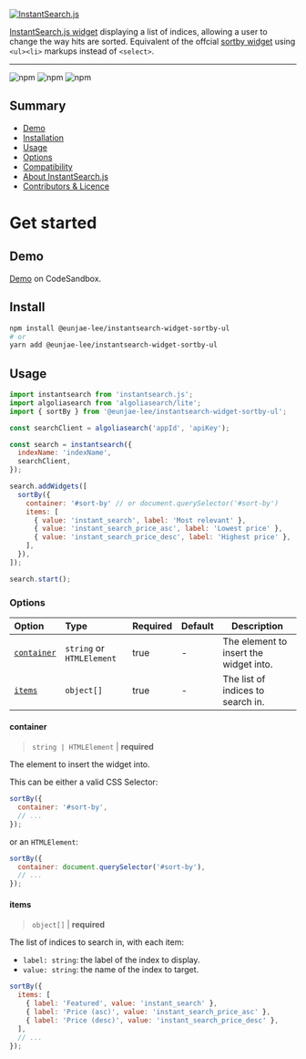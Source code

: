 <p align="left">
  <a href="https://www.algolia.com/doc/guides/building-search-ui/what-is-instantsearch/js/">
    <img alt="InstantSearch.js" src="https://i.ibb.co/60fJjFy/Widget-banner-tmp.png">
  </a>
</p>

[InstantSearch.js widget](https://www.algolia.com/?utm_source=instantsearch.js&utm_campaign=repository) displaying a list of indices, allowing a user to change the way hits are sorted. Equivalent of the offcial [sortby widget](https://www.algolia.com/doc/api-reference/widgets/sort-by/js/) using `<ul><li>` markups instead of `<select>`.

---

![npm](https://camo.githubusercontent.com/478b01f525d9865834a01e94aa4cff239b10fde8edce31749ecf38f6306b5033/68747470733a2f2f696d672e736869656c64732e696f2f6e706d2f762f72656163742d746f6173743f636f6c6f723d636333353334) ![npm](https://camo.githubusercontent.com/03b422bdbec4f6d673515dde3761d508676449ad5dcde0416fade89343207540/68747470733a2f2f696d672e736869656c64732e696f2f6e706d2f646d2f72656163742d746f6173743f636f6c6f723d253233343463633130) ![npm](https://camo.githubusercontent.com/03b422bdbec4f6d673515dde3761d508676449ad5dcde0416fade89343207540/68747470733a2f2f696d672e736869656c64732e696f2f6e706d2f646d2f72656163742d746f6173743f636f6c6f723d253233343463633130)

## Summary

- [Demo](#demo)
- [Installation](#install)
- [Usage](#usage)
- [Options](#options)
- [Compatibility](#compatibility)
- [About InstantSearch.js](#learn-more-about-instantsearchjs)
- [Contributors & Licence](#contributors--licence)

# Get started

## Demo

[Demo](https://codesandbox.io/s/github/eunjae-lee/js-sort-by/tree/main/example?file=/index.ts) on CodeSandbox.

## Install

```bash
npm install @eunjae-lee/instantsearch-widget-sortby-ul
# or
yarn add @eunjae-lee/instantsearch-widget-sortby-ul
```

## Usage

```js
import instantsearch from 'instantsearch.js';
import algoliasearch from 'algoliasearch/lite';
import { sortBy } from '@eunjae-lee/instantsearch-widget-sortby-ul';

const searchClient = algoliasearch('appId', 'apiKey');

const search = instantsearch({
  indexName: 'indexName',
  searchClient,
});

search.addWidgets([
  sortBy({
    container: '#sort-by' // or document.querySelector('#sort-by')
    items: [
      { value: 'instant_search', label: 'Most relevant' },
      { value: 'instant_search_price_asc', label: 'Lowest price' },
      { value: 'instant_search_price_desc', label: 'Highest price' },
    ],
  }),
]);

search.start();
```

### Options

| Option | Type | Required | Default | Description |
| :-- | :-- | :-- | :-- | --- |
| [`container`](#container) | `string` or `HTMLElement` | true | - | The element to insert the widget into. |
| [`items`](#items) | `object[]` | true | - | The list of indices to search in. |

#### container

> `string | HTMLElement` | **required**

The element to insert the widget into.

This can be either a valid CSS Selector:

```js
sortBy({
  container: '#sort-by',
  // ...
});
```

or an `HTMLElement`:

```js
sortBy({
  container: document.querySelector('#sort-by'),
  // ...
});
```

#### items

> `object[]` | **required**

The list of indices to search in, with each item:

- `label: string`: the label of the index to display.
- `value: string`: the name of the index to target.

```js
sortBy({
  items: [
    { label: 'Featured', value: 'instant_search' },
    { label: 'Price (asc)', value: 'instant_search_price_asc' },
    { label: 'Price (desc)', value: 'instant_search_price_desc' },
  ],
  // ...
});
```
